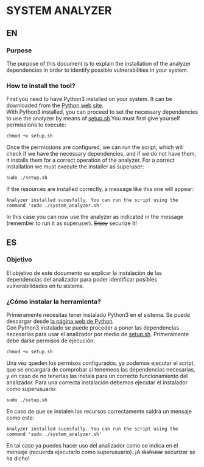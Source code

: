 # SYSTEM ANALYZER  
  
## EN  
### Purpose    
The purpose of this document is to explain the installation of the analyzer dependencies in order to identify possible vulnerabilities in your system.  

### How to install the tool?  
First you need to have Python3 installed on your system. It can be downloaded from the [Python web site](https://www.python.org/downloads/).  
With Python3 installed, you can proceed to set the necessary dependencies to use the analyzer by means of [setup.sh](setup.sh).You must first give yourself permissions to execute:  
```  
chmod +x setup.sh  
```  
Once the permissions are configured, we can run the script, which will check if we have the necessary dependencies, and if we do not have them, it installs them for a correct operation of the analyzer. For a correct installation we must execute the installer as superuser:  
```  
sudo ./setup.sh  
```  
If the resources are installed correctly, a message like this one will appear:  
```  
Analyzer installed sucesfully. You can run the script using the command 'sudo ./system_analyzer.sh'  
```  
In this case you can now use the analyzer as indicated in the message (remember to run it as superuser). ~~Enjoy~~ securize it!  

## ES  
### Objetivo  
El objetivo de este documento es explicar la instalación de las dependencias del analizador para poder identificar posibles vulnerabilidades en tu sistema.  

### ¿Cómo instalar la herramienta?  
Primeramente necesitas tener instalado Python3 en el sistema. Se puede descargar desde [la página web de Python](https://www.python.org/downloads/).  
Con Python3 instalado se puede proceder a poner las dependencias necesarias para usar el analizador por medio de [setup.sh](setup.sh). Primeramente debe darse permisos de ejecución:  
```  
chmod +x setup.sh  
```  
Una vez queden los permisos configurados, ya podemos ejecutar el script, que se encargará de comprobar si tenemeos las dependencias necesarias, y en caso de no tenerlas las instala para un correcto funcionamiento del analizador. Para una correcta instalación debemos ejecutar el instalador como superusuario:  
```  
sudo ./setup.sh  
```  
En caso de que se instalen los recursos correctamente saldrá un mensaje como este:  
```  
Analyzer installed sucesfully. You can run the script using the command 'sudo ./system_analyzer.sh'  
```  
En tal caso ya puedes hacer uso del analizador como se indica en el mensaje (recuerda ejecutarlo como superusuario). ¡A ~~disfrutar~~ securizar se ha dicho!  
